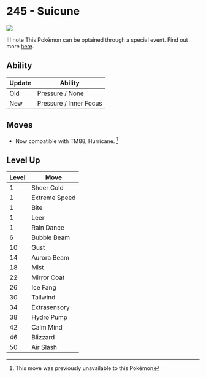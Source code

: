 # 245 - Suicune
![][245]

!!! note
    This Pokémon can be optained through a special event. Find out more [here](../../special_events/#suicune).

## Ability

Update | Ability
---    | ---
Old    | Pressure / None
New    | Pressure / Inner Focus

## Moves

 - Now compatible with TM88, Hurricane. [^1]

## Level Up

Level | Move
---   | ---
  1   | Sheer Cold
  1   | Extreme Speed
  1   | Bite
  1   | Leer
  1   | Rain Dance
  6   | Bubble Beam
 10   | Gust
 14   | Aurora Beam
 18   | Mist
 22   | Mirror Coat
 26   | Ice Fang
 30   | Tailwind
 34   | Extrasensory
 38   | Hydro Pump
 42   | Calm Mind
 46   | Blizzard
 50   | Air Slash




[^1]: This move was previously unavailable to this Pokémon

[245]: ../img/pokemon/245.png

